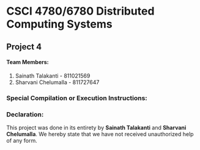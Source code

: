 # CSCI 4780/6780 Distributed Computing Systems
## Project 4
#### Team Members:
1) Sainath Talakanti    - 811021569
2) Sharvani Chelumalla  - 811727647

### Special Compilation or Execution Instructions:


### Declaration:
This project was done in its entirety by **Sainath Talakanti** and **Sharvani Chelumalla**. We hereby state that we have not received unauthorized help of any form.